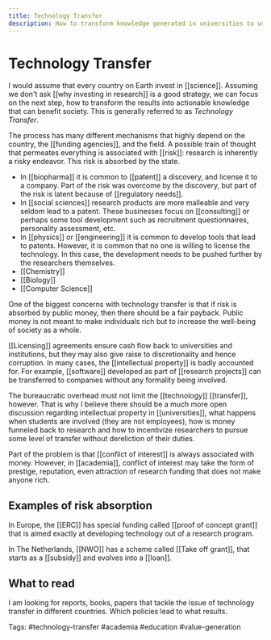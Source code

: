 ```yaml
---
title: Technology Transfer
description: How to transform knowledge generated in universities to useful technology that can serve society as a whole
---
```

# Technology Transfer
I would assume that every country on Earth invest in [[science]]. Assuming we don't ask [[why investing in research]] is a good strategy, we can focus on the next step, how to transform the results into actionable knowledge that can benefit society. This is generally referred to as *Technology Transfer*. 

The process has many different mechanisms that highly depend on the country, the [[funding agencies]], and the field. A possible train of thought that permeates everything is associated with [[risk]]: research is inherently a risky endeavor. This risk is absorbed by the state. 

- In [[biopharma]] it is common to [[patent]] a discovery, and license it to a company. Part of the risk was overcome by the discovery, but part of the risk is latent because of [[regulatory needs]]. 
- In [[social sciences]] research products are more malleable and very seldom lead to a patent. These businesses focus on [[consulting]] or perhaps some tool development such as recruitment questionnaires, personality assessment, etc. 
- In [[physics]] or [[engineering]] it is common to develop tools that lead to patents. However, it is common that no one is willing to license the technology. In this case, the development needs to be pushed further by the researchers themselves. 
- [[Chemistry]]
- [[Biology]]
- [[Computer Science]]

One of the biggest concerns with technology transfer is that if risk is absorbed by public money, then there should be a fair payback. Public money is not meant to make individuals rich but to increase the well-being of society as a whole. 

[[Licensing]] agreements ensure cash flow back to universities and institutions, but they may also give raise to discretionality and hence corruption. In many cases, the [[intellectual property]] is badly accounted for. For example, [[software]] developed as part of [[research projects]] can be transferred to companies without any formality being involved. 

The bureaucratic overhead must not limit the [[technology]] [[transfer]], however. That is why I believe there should be a much more open discussion regarding intellectual property in [[universities]], what happens when students are involved (they are not employees), how is money funneled back to research and how to incentivize researchers to pursue some level of transfer without dereliction of their duties. 

Part of the problem is that [[conflict of interest]] is always associated with money. However, in [[academia]], conflict of interest may take the form of prestige, reputation, even attraction of research funding that does not make anyone rich. 

## Examples of risk absorption
In Europe, the [[ERC]] has special funding called [[proof of concept grant]] that is aimed exactly at developing technology out of a research program. 

In The Netherlands, [[NWO]] has a scheme called [[Take off grant]], that starts as a [[subsidy]] and evolves into a [[loan]].

## What to read
I am looking for reports, books, papers that tackle the issue of technology transfer in different countries. Which policies lead to what results. 

Tags: #technology-transfer #academia #education #value-generation